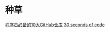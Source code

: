 # 种草
[程序员必备的10大GitHub仓库](https://mp.weixin.qq.com/s/azHd1x-4u4tF3ooofkRsNA)
[30 seconds of code](https://www.30secondsofcode.org/)